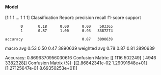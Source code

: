 #### Model
[1 1 1 ... 1 1 1]
Classification Report:
              precision    recall  f1-score   support

           0       0.18      0.00      0.00    503365
           1       0.87      1.00      0.93   3387274

    accuracy                           0.87   3890639
   macro avg       0.53      0.50      0.47   3890639
weighted avg       0.78      0.87      0.81   3890639

Accuracy: 0.8696370956030616
Confusion Matrix:
[[   1116  502249]
 [   4946 3382328]]
Confusion Matrix (%):
[[2.86842341e-02 1.29091648e+01]
 [1.27125647e-01 8.69350253e+01]]
